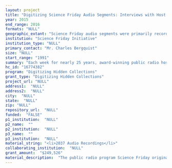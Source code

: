 ```yaml
--- 
layout: project 
title: "Digitizing Science Friday Audio Segments: Interviews with Host Ira Flatow and Scientists, Innovators, Inventors, Technologists, and Engineers -- 25 Years of Multidisciplinary Science Dialogue"
year: 2015
end_range: 2016
formats: "NULL"
geographic_extant: "Science Friday audio segments were primarily recorded in New York City with guests live in the studio, or calling in from locations worldwide. Most guests are from the US with some hailing from international locations. Approximately 5% of the broadcasts were recorded at remote broadcast locations across the US."
institution: "Science Friday Initiative"
institution_type: "NULL"
primary_contact: "Mr. Charles Bergquist"
size: "NULL"
start_range: "1991"
summary: "Each week for nearly 25 years, award-winning public radio host Ira Flatow has interviewed scientists, mathematicians, inventors, health professionals, artists, Nobel laureates, and politicians on the latest scientific innovations and breakthroughs. Guests have included Carl Sagan, Jane Goodall, Neil DeGrasse Tyson, Sylvia Earle, Oliver Sacks, Richard Leakey, and many other historic science figures and communicators. Science Friday's topics run the gamut of science and include overarching themes of environment, nature, health, neuroscience, psychology, space, mathematics, earth science, biology, physics, chemistry, engineering, and energy. Science Friday also regularly produces segments on science-themed art, history, culture, biographies, politics, ethics, and education. The show provides a unique history of changes over time -- such as the rise of the information age with the invention and widespread use of the World Wide Web; the shifting conversations and perspectives on climate change; and the unfolding advances of the biotechnology industry."
hc_id: "16774382"
program: "Digitizing Hidden Collections"
grant_type: "Digitizing Hidden Collections"
project_url: "NULL"
address1:  "NULL"
address2:  "NULL"
city:  "NULL"
state:  "NULL"
zip: "NULL"
repository_url:  "NULL"
funded:  "FALSE"
p1_institution:  "NULL"
p2_name:  ""
p2_institution:  "NULL"
p3_name:  ""
p3_institution:  "NULL"
material_string: "<li>2037 Audio Recordings</li>"
collaborating_institution:  "NULL"
grant_amount:  "$249,526"
material_description:  "The public radio program Science Friday originally aired in 1991 as part of the daily talk show, Talk of the Nation, for a once-a-week focus on science news coverage. When Talk of the Nation was discontinued in 2013, Science Friday continued as an independently produced program operated by a 501c3 nonprofit organization, Science Friday Initiative. Currently, we have over 2 million weekly listeners, 250,000 monthly website visitors, and 1 million social media followers. \n\n\n\nEach week for nearly 25 years, award-winning public radio host Ira Flatow has interviewed scientists, mathematicians, inventors, health professionals, artists, Nobel laureates, and politicians on the latest scientific innovations and breakthroughs. Guests have included Carl Sagan, Jane Goodall, Neil DeGrasse Tyson, Sylvia Earle, Oliver Sacks, Richard Leakey, and many other historic science figures and communicators. Science Friday's topics run the gamut of science and include overarching themes of environment, nature, health, neuroscience, psychology, space, mathematics, biology, physics, chemistry, engineering, and energy. We also regularly produce segments on science-themed art, history, culture, biographies, politics, ethics, and education.\n\n\n\nScience Friday is the only media program that has documented the past 25 years of scientific innovations across every scientific discipline through interviews with experts. Science Friday's producers and host have worked to build public awareness and accessibility of science and technology. The show provides a unique history of changes over time -- such as the rise of the information age with the invention and widespread use of the World Wide Web; the shifting conversations and perspectives on climate change; and the unfolding advances of the biotechnology industry. Many of these interviews can be considered primary sources of the history of science and technology as the guests we secure are leaders conducting research and innovating at the forefront of their respective fields."
---
```

